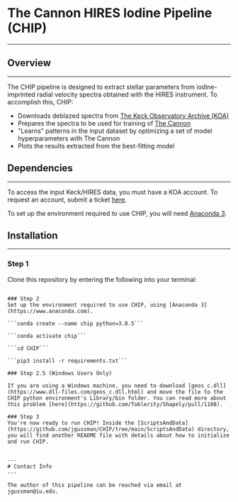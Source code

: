 # The Cannon HIRES Iodine Pipeline (CHIP)
---

## Overview 
---

The CHIP pipeline is designed to extract stellar parameters from iodine-imprinted radial velocity spectra obtained with the HIRES instrument. To accomplish this, CHIP:
- Downloads deblazed spectra from [The Keck Observatory Archive (KOA)](https://koa.ipac.caltech.edu/UserGuide/about.html)
- Prepares the spectra to be used for training of [The Cannon](https://annayqho.github.io/TheCannon/intro.html)
- "Learns" patterns in the input dataset by optimizing a set of model hyperparameters with The Cannon 
- Plots the results extracted from the best-fitting model


## Dependencies
---

To access the input Keck/HIRES data, you must have a KOA account. To request an account, submit a ticket [here](https://koa.ipac.caltech.edu/cgi-bin/Helpdesk/nph-genTicketForm?projname=KOA).

To set up the environment required to use CHIP, you will need [Anaconda 3](https://www.anaconda.com).


## Installation
---

### Step 1

Clone this repository by entering the following into your terminal:

```git clone https://github.com/jgussman/CHIP'''

### Step 2
Set up the environment required to use CHIP, using [Anaconda 3](https://www.anaconda.com).

```conda create --name chip python=3.8.5```

```conda activate chip``` 

```cd CHIP```

```pip3 install -r requirements.txt```

### Step 2.5 (Windows Users Only)

If you are using a Windows machine, you need to download [geos_c.dll](https://www.dll-files.com/geos_c.dll.html) and move the file to the CHIP python environment's Library/bin folder. You can read more about this problem [here](https://github.com/Toblerity/Shapely/pull/1108).

### Step 3
You're now ready to run CHIP! Inside the [ScriptsAndData](https://github.com/jgussman/CHIP/tree/main/ScriptsAndData) directory, you will find another README file with details about how to initialize and run CHIP.


---
# Contact Info
--- 

The author of this pipeline can be reached via email at jgussman@iu.edu.
